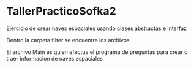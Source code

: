 # TallerPracticoSofka2
Ejercicio de crear naves espaciales usando clases abstractas e interfaz 

Dentro la carpeta filter se encuentra los archivos. 

El archivo Main es quien efectua el programa de preguntas para crear o traer informacion de naves espaciales
